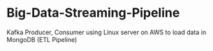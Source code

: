# Big-Data-Streaming-Pipeline
Kafka Producer, Consumer using Linux server on AWS to load data in MongoDB (ETL Pipeline)
